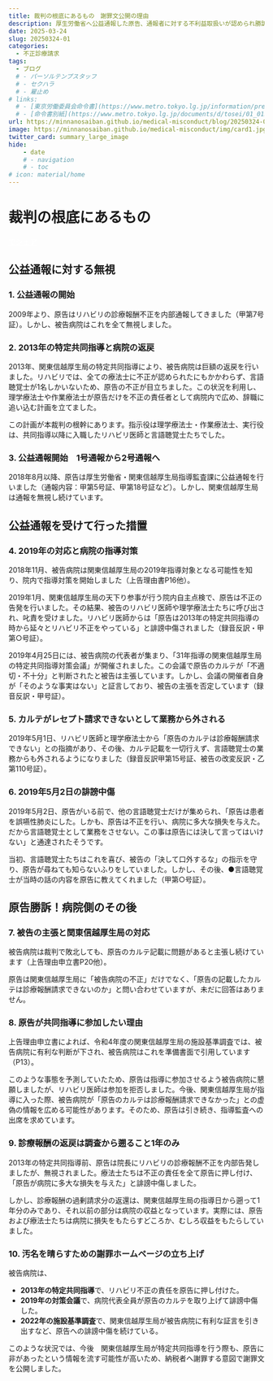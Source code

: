 ```yaml
---
title: 裁判の根底にあるもの　謝罪文公開の理由
description: 厚生労働省へ公益通報した原告、通報者に対する不利益取扱いが認められ勝訴しました。日本の医療は社会保険料という国民の負担によって支えられています。診療報酬の不正請求の実態を明らかにし、国民に説明するとともに不正防止と制度改革のための情報発信を行ってまいります。
date: 2025-03-24
slug: 20250324-01
categories:
  - 不正診療請求
tags:
  - ブログ
  # - パーソルテンプスタッフ
  # - セクハラ
  # - 雇止め
# links:
  # - [東京労働委員会命令書](https://www.metro.tokyo.lg.jp/information/press/2024/03/2024030701)
  # - [命令書別紙](https://www.metro.tokyo.lg.jp/documents/d/tosei/01_01b_02)
url: https://minnanosaiban.github.io/medical-misconduct/blog/20250324-01/
image: https://minnanosaiban.github.io/medical-misconduct/img/card1.jpg
twitter_card: summary_large_image
hide:
    - date
    # - navigation
    # - toc
# icon: material/home
---
```


# 裁判の根底にあるもの

<!-- more -->

<p style="margin: 0;">
  <a href="https://twitter.com/share?url=https://minnanosaiban.github.io/medical-misconduct/blog/20250324-01/ &text=裁判の根底にあるもの　謝罪文公開の理由 - 悪用されるリハビリ医療のしくみ"
     target="_blank" class="x-share" style="color: #FFFFFF;">
    <i class="fa-brands fa-x-twitter"></i> でシェア
  </a>
</p>

<div class="left-doc" markdown>

## 公益通報に対する無視

### 1. 公益通報の開始

2009年より、原告はリハビリの診療報酬不正を内部通報してきました（甲第7号証）。しかし、被告病院はこれを全て無視しました。

### 2. 2013年の特定共同指導と病院の返戻

2013年、関東信越厚生局の特定共同指導により、被告病院は巨額の返戻を行いました。リハビリでは、全ての療法士に不正が認められたにもかかわらず、言語聴覚士が1名しかいないため、原告の不正が目立ちました。この状況を利用し、理学療法士や作業療法士が原告だけを不正の責任者として病院内で広め、辞職に追い込む計画を立てました。

この計画が本裁判の根幹にあります。指示役は理学療法士・作業療法士、実行役は、共同指導以降に入職したリハビリ医師と言語聴覚士たちでした。

### 3. 公益通報開始　1号通報から2号通報へ

2018年8月以降、原告は厚生労働省・関東信越厚生局指導監査課に公益通報を行いました（通報内容：甲第5号証、甲第18号証など）。しかし、関東信越厚生局は通報を無視し続けています。

## 公益通報を受けて行った措置

### 4. 2019年の対応と病院の指導対策

2018年11月、被告病院は関東信越厚生局の2019年指導対象となる可能性を知り、院内で指導対策を開始しました（上告理由書P16他）。

2019年1月、関東信越厚生局の天下り参事が行う院内自主点検で、原告は不正の告発を行いました。その結果、被告のリハビリ医師や理学療法士たちに呼び出され、叱責を受けました。リハビリ医師からは「原告は2013年の特定共同指導の時から延々とリハビリ不正をやっている」と誹謗中傷されました（録音反訳・甲第○号証）。

2019年4月25日には、被告病院の代表者が集まり、「31年指導の関東信越厚生局の特定共同指導対策会議」が開催されました。この会議で原告のカルテが「不適切・不十分」と判断されたと被告は主張しています。しかし、会議の開催者自身が「そのような事実はない」と証言しており、被告の主張を否定しています（録音反訳・甲号証）。

### 5. カルテがレセプト請求できないとして業務から外される

2019年5月1日、リハビリ医師と理学療法士から「原告のカルテは診療報酬請求できない」との指摘があり、その後、カルテ記載を一切行えず、言語聴覚士の業務からも外されるようになりました（録音反訳甲第15号証、被告の改変反訳・乙第110号証）。

### 6. 2019年5月2日の誹謗中傷

2019年5月2日、原告がいる前で、他の言語聴覚士だけが集められ、「原告は患者を誤嚥性肺炎にした。しかも、原告は不正を行い、病院に多大な損失を与えた。だから言語聴覚士として業務をさせない。この事は原告には決して言ってはいけない」と通達されたそうです。

当初、言語聴覚士たちはこれを喜び、被告の「決して口外するな」の指示を守り、原告が尋ねても知らないふりをしていました。しかし、その後、●言語聴覚士が当時の話の内容を原告に教えてくれました（甲第○号証）。

## 原告勝訴！病院側のその後

### 7. 被告の主張と関東信越厚生局の対応

被告病院は裁判で敗北しても、原告のカルテ記載に問題があると主張し続けています（上告理由申立書P20他）。

原告は関東信越厚生局に「被告病院の不正」だけでなく、「原告の記載したカルテは診療報酬請求できないのか」と問い合わせていますが、未だに回答はありません。

### 8. 原告が共同指導に参加したい理由

上告理由申立書によれば、令和4年度の関東信越厚生局の施設基準調査では、被告病院に有利な判断が下され、被告病院はこれを準備書面で引用しています（P13）。

このような事態を予測していたため、原告は指導に参加させるよう被告病院に懇願しましたが、リハビリ医師は参加を拒否しました。今後、関東信越厚生局が指導に入った際、被告病院が「原告のカルテは診療報酬請求できなかった」との虚偽の情報を広める可能性があります。そのため、原告は引き続き、指導監査への出席を求めています。

### 9. 診療報酬の返戻は調査から遡ること1年のみ

2013年の特定共同指導前、原告は院長にリハビリの診療報酬不正を内部告発しましたが、無視されました。療法士たちは不正の責任を全て原告に押し付け、「原告が病院に多大な損失を与えた」と誹謗中傷しました。

しかし、診療報酬の過剰請求分の返還は、関東信越厚生局の指導日から遡って1年分のみであり、それ以前の部分は病院の収益となっています。実際には、原告および療法士たちは病院に損失をもたらすどころか、むしろ収益をもたらしていました。

### 10. 汚名を晴らすための謝罪ホームページの立ち上げ

被告病院は、

- **2013年の特定共同指導**で、リハビリ不正の責任を原告に押し付けた。
- **2019年の対策会議**で、病院代表全員が原告のカルテを取り上げて誹謗中傷した。
- **2022年の施設基準調査**で、関東信越厚生局が被告病院に有利な証言を引き出すなど、原告への誹謗中傷を続けている。

このような状況では、今後　関東信越厚生局が特定共同指導を行う際も、原告に非があったという情報を流す可能性が高いため、納税者へ謝罪する意図で謝罪文を公開しました。

</div>